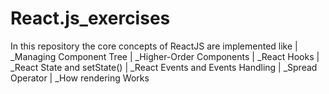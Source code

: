 # React.js_exercises
In this repository the core concepts of ReactJS are implemented like | _Managing Component Tree | _Higher-Order Components | _React Hooks | _React State and setState() | _React Events and Events Handling | _Spread Operator | _How rendering Works 
